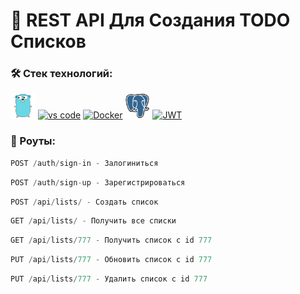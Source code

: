 # 📃 REST API Для Создания TODO Списков

<h3 align="left">🛠 Стек технологий:</h3>
<a href="https://golang.org" target="_blank"> 
<img src="https://raw.githubusercontent.com/devicons/devicon/master/icons/go/go-original.svg" alt="go lang" width="40" height="40"/></a>
<a href="https://code.visualstudio.com/" target="_blank">
<img src="https://img.icons8.com/fluent/48/000000/visual-studio-code-2019.png" alt="vs code" width="40" height="40"/></a>
<a href="https://www.docker.com/" target="_blank">
<img src="https://img.icons8.com/fluency/48/000000/docker.png" alt="Docker" width="40" height="40"/></a>
<a href="https://www.postgresql.org/" target="_blank">
<img src="https://raw.githubusercontent.com/devicons/devicon/master/icons/postgresql/postgresql-original.svg" alt="Postgresql" width="40" height="40"/></a>
<a href="https://jwt.io/" target="_blank">
<img src="https://img.icons8.com/color/48/000000/java-web-token.png" alt="JWT" width="40" height="40"/></a>


<h3 align="left">🌌 Роуты:</h3>

 ``` Java
POST /auth/sign-in - Залогиниться
```
``` Java
POST /auth/sign-up - Зарегистрироваться
```
``` Java
POST /api/lists/ - Создать список
```
``` Java
GET /api/lists/ - Получить все списки
```
``` Java
GET /api/lists/777 - Получить список с id 777
```
``` Java
PUT /api/lists/777 - Обновить список с id 777
```
``` Java
PUT /api/lists/777 - Удалить список с id 777
```
